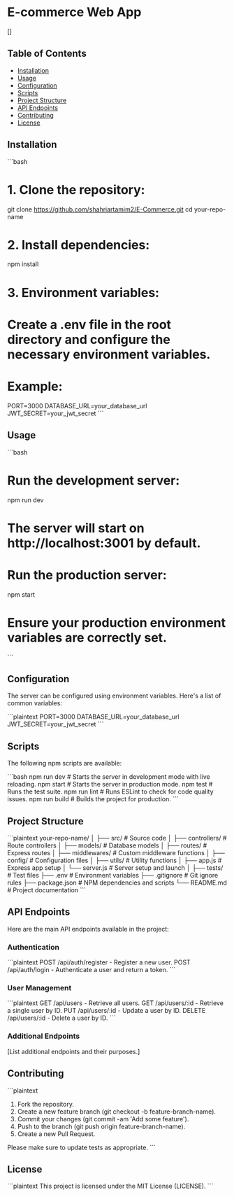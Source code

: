 # E-commerce Web App

[]

## Table of Contents

- [Installation](#installation)
- [Usage](#usage)
- [Configuration](#configuration)
- [Scripts](#scripts)
- [Project Structure](#project-structure)
- [API Endpoints](#api-endpoints)
- [Contributing](#contributing)
- [License](#license)

## Installation

\`\`\`bash
# 1. Clone the repository:
git clone https://github.com/shahriartamim2/E-Commerce.git
cd your-repo-name

# 2. Install dependencies:
npm install

# 3. Environment variables:
# Create a .env file in the root directory and configure the necessary environment variables.
# Example:
PORT=3000
DATABASE_URL=your_database_url
JWT_SECRET=your_jwt_secret
\`\`\`

## Usage

\`\`\`bash
# Run the development server:
npm run dev
# The server will start on http://localhost:3001 by default.

# Run the production server:
npm start
# Ensure your production environment variables are correctly set.
\`\`\`

## Configuration

The server can be configured using environment variables. Here's a list of common variables:

\`\`\`plaintext
PORT=3000
DATABASE_URL=your_database_url
JWT_SECRET=your_jwt_secret
\`\`\`

## Scripts

The following npm scripts are available:

\`\`\`bash
npm run dev   # Starts the server in development mode with live reloading.
npm start     # Starts the server in production mode.
npm test      # Runs the test suite.
npm run lint  # Runs ESLint to check for code quality issues.
npm run build # Builds the project for production.
\`\`\`

## Project Structure

\`\`\`plaintext
your-repo-name/
│
├── src/                   # Source code
│   ├── controllers/       # Route controllers
│   ├── models/            # Database models
│   ├── routes/            # Express routes
│   ├── middlewares/       # Custom middleware functions
│   ├── config/            # Configuration files
│   ├── utils/             # Utility functions
│   ├── app.js             # Express app setup
│   └── server.js          # Server setup and launch
│
├── tests/                 # Test files
├── .env                   # Environment variables
├── .gitignore             # Git ignore rules
├── package.json           # NPM dependencies and scripts
└── README.md              # Project documentation
\`\`\`

## API Endpoints

Here are the main API endpoints available in the project:

### Authentication

\`\`\`plaintext
POST /api/auth/register - Register a new user.
POST /api/auth/login    - Authenticate a user and return a token.
\`\`\`

### User Management

\`\`\`plaintext
GET    /api/users       - Retrieve all users.
GET    /api/users/:id   - Retrieve a single user by ID.
PUT    /api/users/:id   - Update a user by ID.
DELETE /api/users/:id   - Delete a user by ID.
\`\`\`

### Additional Endpoints

[List additional endpoints and their purposes.]

## Contributing

\`\`\`plaintext
1. Fork the repository.
2. Create a new feature branch (git checkout -b feature-branch-name).
3. Commit your changes (git commit -am 'Add some feature').
4. Push to the branch (git push origin feature-branch-name).
5. Create a new Pull Request.

Please make sure to update tests as appropriate.
\`\`\`

## License

\`\`\`plaintext
This project is licensed under the MIT License (LICENSE).
\`\`\`
